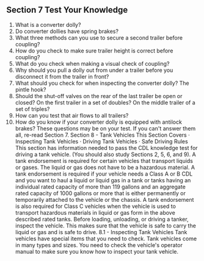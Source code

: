 ## Section 7 Test Your Knowledge
1. What is a converter dolly?
2. Do converter dollies have spring brakes?
3. What three methods can you use to secure a second trailer before coupling?
4. How do you check to make sure trailer height is correct before coupling?
5. What do you check when making a visual check of coupling?
6. Why should you pull a dolly out from under a trailer before you disconnect it from the trailer in front?
7. What should you check for when inspecting the converter dolly? The pintle hook?
8. Should the shut-off valves on the rear of the last trailer be open or closed? On the first trailer in a set of doubles? On the middle trailer of a set of triples?
9. How can you test that air flows to all trailers?
10. How do you know if your converter dolly is equipped with antilock brakes?
These questions may be on your test. If you can't answer them all, re-read Section 7.
Section 8 - Tank Vehicles
This Section Covers
· Inspecting Tank Vehicles
· Driving Tank Vehicles
· Safe Driving Rules
This section has information needed to pass the CDL knowledge test for driving a tank vehicle. (You should also study Sections 2, 5, 6, and 9). A tank endorsement is required for certain vehicles that transport liquids or gases. The liquid or gas does not have to be a hazardous material. A tank endorsement is required if your vehicle needs a Class A or B CDL and you want to haul a liquid or liquid gas in a tank or tanks having an individual rated capacity of more than 119 gallons and an aggregate rated capacity of 1000 gallons or more that is either permanently or temporarily attached to the vehicle or the chassis. A tank endorsement is also required for Class C vehicles when the vehicle is used to transport hazardous materials in liquid or gas form in the above described rated tanks. Before loading, unloading, or driving a tanker, inspect the vehicle. This makes sure that the vehicle is safe to carry the liquid or gas and is safe to drive.
8.1 - Inspecting Tank Vehicles Tank vehicles have special items that you need to check. Tank vehicles come in many types and sizes. You need to check the vehicle's operator manual to make sure you know how to inspect your tank vehicle.